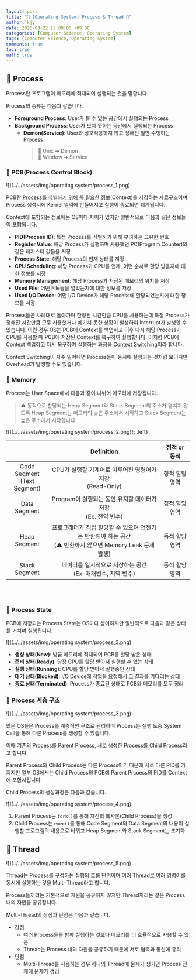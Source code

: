 ```yaml
---
layout: post
title: "💾 [Operating System] Process & Thread 💾"
author: kjy
date: 2025-03-22 12:00:00 +09:00
categories: [Computer Science, Operating System]
tags: [Computer Science, Operating System]
comments: true
toc: true
math: true
---
```


## 💾 Process

Process란 프로그램이 메모리에 적재되어 실행되는 것을 말합니다.

Process의 종류는 다음과 같습니다.
- **Foreground Process**: User가 볼 수 있는 공간에서 실행되는 Process
- **Background Process**: User가 보지 못하는 공간에서 실행되는 Process
    - **Demon(Service)**: User와 상호작용하지 않고 정해진 일만 수행하는 Process
        > 📢 Unix ➜ Demon  
        > 📢 Window ➜ Service

### 💾 PCB(Process Control Block)

![](../../assets/img/operating system/process_1.png)

PCB란 <u>Process를 식별하기 위해 꼭 필요한 정보</u>(Context)를 저장하는 자료구조이며 Process 생성시에 Kernel 영역에 만들어지고 실행이 종료되면 폐기됩니다.

Context에 포함되는 정보에는 OS마다 차이가 있지만 일반적으로 다음과 같은 정보들이 포함됩니다.

- **PID(Process ID)**: 특정 Process를 식별하기 위해 부여하는 고유한 번호
- **Register Value**: 해당 Process가 실행하며 사용했던 PC(Program Counter)와 같은 레지스터 값들을 저장
- **Process State**: 해당 Process의 현재 상태를 저장
- **CPU Scheduling**: 해당 Process가 CPU를 언제, 어떤 순서로 할당 받을지에 대한 정보를 저장
- **Memory Management**: 해당 Process가 저장된 메모리의 위치를 저장
- **Used File**: 어떤 File들을 열었는지에 대한 정보를 저장
- **Used I/O Device**: 어떤 I/O Device가 해당 Process에 할당되었는지에 대한 정보를 저장

Process들은 차례대로 돌아가며 한정된 시간만큼 CPU를 사용하는데 특정 Process가 정해진 시간만큼 모두 사용했거나 예기치 못한 상황이 발생하여 Interrupt가 발생할 수 있습니다. 이런 경우 OS는 PCB에 Context를 백업하고 이후 다시 해당 Process가 CPU를 사용할 때 PCB에 저장된 Context를 복구하여 실행합니다. 이처럼 PCB에 Context 백업하고 다시 복구하여 실행하는 과정을 Context Switching이라 합니다.

Context Switching이 자주 일어나면 Process들이 동시에 실행되는 것처럼 보이지만 Overhead가 발생할 수도 있습니다.

### 💾 Memory

Process는 User Space에서 다음과 같이 나뉘어 메모리에 저장됩니다.

> ⚠️ 동적으로 할당되는 Heap Segment와 Stack Segment의 주소가 겹치지 않도록 Heap Segment는 메모리의 낮은 주소에서 시작하고 Stack Segment는 높은 주소에서 시작합니다.


![](../../assets/img/operating system/process_2.png){: .left}

|  | Definition | 정적 or 동적 |
|:-:|:-:|:-:|
| Code Segment <br/> (Text Segment) | CPU가 실행할 기계어로 이루어진 명령어가 저장 <br/> (Read-Only) | 정적 할당 영역
| Data Segment | Program이 실행되는 동안 유지할 데이터가 저장 <br/> (Ex. 전역 변수) | 정적 할당 영역
| Heap Segment | 프로그래머가 직접 할당할 수 있으며 언젠가는 반환해야 하는 공간 <br/> (⚠️ 반환하지 않으면 Memory Leak 문제 발생) | 동적 할당 영역
| Stack Segment | 데이터를 일시적으로 저장하는 공간 <br/> (Ex. 매개변수, 지역 변수) | 동적 할당 영역

<br/><br/>

### 💾 Process State

PCB에 저장되는 Process State는 OS마다 상이하지만 일반적으로 다음과 같은 상태를 거치며 실행됩니다.

![](../../assets/img/operating system/process_3.png)

- **생성 상태(New)**: 방금 메모리에 적재되어 PCB를 할당 받은 상태
- **준비 상태(Ready)**: 당장 CPU를 할당 받아서 실행할 수 있는 상태
- **실행 상태(Running)**: CPU를 할당 받아서 실행중인 상태
- **대기 상태(Blocked)**: I/O Device에 작업을 요청해서 그 결과를 기다리는 상태 
- **종료 상태(Terminated)**: Process가 종료된 상태로 PCB와 메모리를 모두 정리

### 💾 Process 계층 구조

![](../../assets/img/operating system/process_3.png)

많은 OS들은 Process를 계층적인 구조로 관리하며 Process는 실행 도중 System Call을 통해 다른 Process를 생성할 수 있습니다.

이때 기존의 Process를 Parent Process, 새로 생성한 Process를 Child Process라고 합니다.

Parent Process와 Child Process는 다른 Process이기 때문에 서로 다른 PID를 가지지만 일부 OS에서는 Child Process의 PCB에 Parent Prcoess의 PID를 Context에 포함시킵니다.

Child Process의 생성과정은 다음과 같습니다.

![](../../assets/img/operating system/process_4.png)

1. Parent Process는 `fork()`를 통해 자신의 복사본(Child Process)을 생성
2. Child Process는 `exec()`를 통해 Code Segment와 Data Segment의 내용이 실행할 프로그램의 내용으로 바뀌고 Heap Segment와 Stack Segment는 초기화

## 💾 Thread

![](../../assets/img/operating system/process_5.png)

Thread는 Process를 구성하는 실행의 흐름 단위이며 여러 Thread로 여러 명령어를 동시에 실행하는 것을 Multi-Thread라고 합니다.

Process들끼리는 기본적으로 자원을 공유하지 않지만 Thread끼리는 같은 Process 내의 자원을 공유합니다.

Multi-Thread의 장점과 단점은 다음과 같습니다.
- 장점
    - 여러 Process들을 함께 실행하는 것보다 메모리를 더 효율적으로 사용할 수 있음
    - Thread는 Process 내의 자원을 공유하기 때문에 서로 협력과 통신에 유리
- 단점
    - Multi-Thread를 사용하는 경우 하나의 Thread에 문제가 생기면 Process 전체에 문제가 생김
